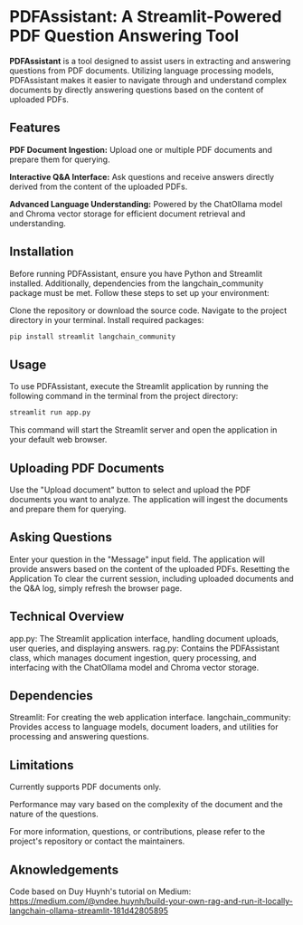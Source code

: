 # PDFAssistant: A Streamlit-Powered PDF Question Answering Tool
**PDFAssistant** is a tool designed to assist users in extracting and answering questions from PDF documents. Utilizing language processing models, PDFAssistant makes it easier to navigate through and understand complex documents by directly answering questions based on the content of uploaded PDFs.

## Features
**PDF Document Ingestion:** Upload one or multiple PDF documents and prepare them for querying.

**Interactive Q&A Interface:** Ask questions and receive answers directly derived from the content of the uploaded PDFs.

**Advanced Language Understanding:** Powered by the ChatOllama model and Chroma vector storage for efficient document retrieval and understanding.

## Installation
Before running PDFAssistant, ensure you have Python and Streamlit installed. Additionally, dependencies from the langchain_community package must be met. Follow these steps to set up your environment:

Clone the repository or download the source code.
Navigate to the project directory in your terminal.
Install required packages:

```bash
pip install streamlit langchain_community
```

## Usage
To use PDFAssistant, execute the Streamlit application by running the following command in the terminal from the project directory:

```bash
streamlit run app.py
```

This command will start the Streamlit server and open the application in your default web browser.

## Uploading PDF Documents
Use the "Upload document" button to select and upload the PDF documents you want to analyze.
The application will ingest the documents and prepare them for querying.

## Asking Questions
Enter your question in the "Message" input field.
The application will provide answers based on the content of the uploaded PDFs.
Resetting the Application
To clear the current session, including uploaded documents and the Q&A log, simply refresh the browser page.

## Technical Overview
app.py: The Streamlit application interface, handling document uploads, user queries, and displaying answers.
rag.py: Contains the PDFAssistant class, which manages document ingestion, query processing, and interfacing with the ChatOllama model and Chroma vector storage.

## Dependencies
Streamlit: For creating the web application interface.
langchain_community: Provides access to language models, document loaders, and utilities for processing and answering questions.

## Limitations
Currently supports PDF documents only.

Performance may vary based on the complexity of the document and the nature of the questions.

For more information, questions, or contributions, please refer to the project's repository or contact the maintainers.

## Aknowledgements
Code based on Duy Huynh's tutorial on Medium: https://medium.com/@vndee.huynh/build-your-own-rag-and-run-it-locally-langchain-ollama-streamlit-181d42805895
